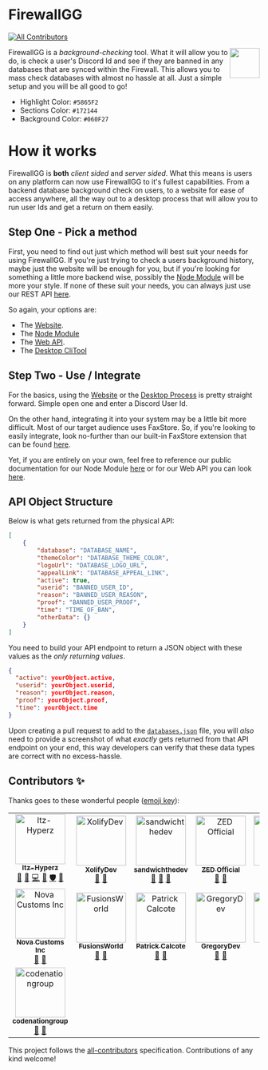# FirewallGG
<!-- ALL-CONTRIBUTORS-BADGE:START - Do not remove or modify this section -->
[![All Contributors](https://img.shields.io/badge/all_contributors-15-blue.svg)](#contributors)
<!-- ALL-CONTRIBUTORS-BADGE:END -->
<img align="right" height="60" width="60" alt="" src="https://github.com/Itz-Hyperz/firewallgg/blob/main/website/public/assets/logo.png?raw=true" />

FirewallGG is a *background-checking* tool. What it will allow you to do, is check a user's Discord Id and see if they are banned in any databases that are synced within the Firewall. This allows you to mass check databases with almost no hassle at all. Just a simple setup and you will be all good to go! 

- Highlight Color: `#5865F2`
- Sections Color: `#172144`
- Background Color: `#060F27`

# How it works
FirewallGG is **both** *client sided* and *server sided*. What this means is users on any platform can now use FirewallGG to it's fullest capabilities. From a backend database background check on users, to a website for ease of access anywhere, all the way out to a desktop process that will allow you to run user Ids and get a return on them easily.

## Step One - Pick a method
First, you need to find out just which method will best suit your needs for using FirewallGG. If you're just trying to check a users background history, maybe just the website will be enough for you, but if you're looking for something a little more backend wise, possibly the [Node Module](https://npmjs.com/package/firewallgg) will be more your style. If none of these suit your needs, you can always just use our REST API [here](https://firewall.hyperz.net/api).

So again, your options are:
- The [Website](https://firewall.hyperz.net).
- The [Node Module](https://npmjs.com/package/firewallgg)
- The [Web API](https://firewall.hyperz.net/api).
- The [Desktop CliTool](https://github.com/Itz-Hyperz/firewallgg/releases)

## Step Two - Use / Integrate
For the basics, using the [Website](https://firewall.hyperz.net) or the [Desktop Process](https://github.com/Itz-Hyperz/firewallgg/releases) is pretty straight forward. Simple open one and enter a Discord User Id.

On the other hand, integrating it into your system may be a little bit more difficult. Most of our target audience uses FaxStore. So, if you're looking to easily integrate, look no-further than our built-in FaxStore extension that can be found [here](#input).

Yet, if you are entirely on your own, feel free to reference our public documentation for our Node Module [here](https://npmjs.com/package/firewallgg) or for our Web API you can look [here](https://firewall.hyperz.net/api).

## API Object Structure
Below is what gets returned from the physical API:
```json
[
    {
        "database": "DATABASE_NAME",
        "themeColor": "DATABASE_THEME_COLOR",
        "logoUrl": "DATABASE_LOGO_URL",
        "appealLink": "DATABASE_APPEAL_LINK",
        "active": true,
        "userid": "BANNED_USER_ID",
        "reason": "BANNED_USER_REASON",
        "proof": "BANNED_USER_PROOF",
        "time": "TIME_OF_BAN",
        "otherData": {}
    }
]
```

You need to build your API endpoint to return a JSON object with these values as the *only returning values*.
```json
{
  "active": yourObject.active,
  "userid": yourObject.userid,
  "reason": yourObject.reason,
  "proof": yourObject.proof,
  "time": yourObject.time
}
```

Upon creating a pull request to add to the [`databases.json`](https://github.com/Itz-Hyperz/firewallgg/blob/main/databases.json) file, you will *also* need to provide a screenshot of what *exactly* gets returned from that API endpoint on your end, this way developers can verify that these data types are correct with no excess-hassle.

## Contributors ✨

Thanks goes to these wonderful people ([emoji key](https://allcontributors.org/docs/en/emoji-key)):

<!-- ALL-CONTRIBUTORS-LIST:START - Do not remove or modify this section -->
<!-- prettier-ignore-start -->
<!-- markdownlint-disable -->
<table>
  <tbody>
    <tr>
      <td align="center"><a href="https://hyperz.net"><img src="https://avatars.githubusercontent.com/u/69090660?v=4?s=100" width="100px;" alt="Itz-Hyperz"/><br /><sub><b>Itz-Hyperz</b></sub></a><br /><a href="https://github.com/Itz-Hyperz/firewallgg/issues?q=author%3AItz-Hyperz" title="Bug reports">🐛</a> <a href="#business-Itz-Hyperz" title="Business development">💼</a> <a href="https://github.com/Itz-Hyperz/firewallgg/commits?author=Itz-Hyperz" title="Code">💻</a> <a href="https://github.com/Itz-Hyperz/firewallgg/commits?author=Itz-Hyperz" title="Documentation">📖</a> <a href="#security-Itz-Hyperz" title="Security">🛡️</a> <a href="https://github.com/Itz-Hyperz/firewallgg/pulls?q=is%3Apr+reviewed-by%3AItz-Hyperz" title="Reviewed Pull Requests">👀</a></td>
      <td align="center"><a href="https://xolify.store/"><img src="https://avatars.githubusercontent.com/u/103285682?v=4?s=100" width="100px;" alt="XolifyDev"/><br /><sub><b>XolifyDev</b></sub></a><br /><a href="#ideas-XolifyDev" title="Ideas, Planning, & Feedback">🤔</a> <a href="#tool-XolifyDev" title="Tools">🔧</a></td>
      <td align="center"><a href="https://github.com/sandwichthedev"><img src="https://avatars.githubusercontent.com/u/69737561?v=4?s=100" width="100px;" alt="sandwichthedev"/><br /><sub><b>sandwichthedev</b></sub></a><br /><a href="#ideas-sandwichthedev" title="Ideas, Planning, & Feedback">🤔</a> <a href="#tool-sandwichthedev" title="Tools">🔧</a> <a href="https://github.com/Itz-Hyperz/firewallgg/issues?q=author%3Asandwichthedev" title="Bug reports">🐛</a></td>
      <td align="center"><a href="https://zedofficial.xyz/"><img src="https://avatars.githubusercontent.com/u/61573331?v=4?s=100" width="100px;" alt="ZED Official"/><br /><sub><b>ZED Official</b></sub></a><br /><a href="#ideas-zedofficial" title="Ideas, Planning, & Feedback">🤔</a> <a href="#tool-zedofficial" title="Tools">🔧</a></td>
      <td align="center"><a href="https://github.com/LouDawg2"><img src="https://avatars.githubusercontent.com/u/66086177?v=4?s=100" width="100px;" alt="LouDawg"/><br /><sub><b>LouDawg</b></sub></a><br /><a href="#tool-LouDawg2" title="Tools">🔧</a> <a href="#ideas-LouDawg2" title="Ideas, Planning, & Feedback">🤔</a></td>
      <td align="center"><a href="https://store.shawnengmann.com/"><img src="https://avatars.githubusercontent.com/u/86177860?v=4?s=100" width="100px;" alt="Shawn E."/><br /><sub><b>Shawn E.</b></sub></a><br /><a href="#design-Shawn-E" title="Design">🎨</a> <a href="#ideas-Shawn-E" title="Ideas, Planning, & Feedback">🤔</a></td>
      <td align="center"><a href="https://jordan2139.me"><img src="https://avatars.githubusercontent.com/u/65438497?v=4?s=100" width="100px;" alt="Jordan.#2139"/><br /><sub><b>Jordan.#2139</b></sub></a><br /><a href="#ideas-Jordan2139" title="Ideas, Planning, & Feedback">🤔</a> <a href="#tool-Jordan2139" title="Tools">🔧</a> <a href="#infra-Jordan2139" title="Infrastructure (Hosting, Build-Tools, etc)">🚇</a></td>
    </tr>
    <tr>
      <td align="center"><a href="https://novacustoms.com"><img src="https://avatars.githubusercontent.com/u/97416193?v=4?s=100" width="100px;" alt="Nova Customs Inc "/><br /><sub><b>Nova Customs Inc </b></sub></a><br /><a href="#tool-NovaCustoms" title="Tools">🔧</a> <a href="#ideas-NovaCustoms" title="Ideas, Planning, & Feedback">🤔</a></td>
      <td align="center"><a href="https://fusions.world"><img src="https://avatars.githubusercontent.com/u/89275160?v=4?s=100" width="100px;" alt="FusionsWorld"/><br /><sub><b>FusionsWorld</b></sub></a><br /><a href="#ideas-FusionsWorld" title="Ideas, Planning, & Feedback">🤔</a> <a href="#tool-FusionsWorld" title="Tools">🔧</a></td>
      <td align="center"><a href="https://github.com/PattysDevelopment"><img src="https://avatars.githubusercontent.com/u/88861117?v=4?s=100" width="100px;" alt="Patrick Calcote"/><br /><sub><b>Patrick Calcote</b></sub></a><br /><a href="#ideas-PattysDevelopment" title="Ideas, Planning, & Feedback">🤔</a> <a href="#tool-PattysDevelopment" title="Tools">🔧</a></td>
      <td align="center"><a href="https://github.com/Chris-Newton2000"><img src="https://avatars.githubusercontent.com/u/95302476?v=4?s=100" width="100px;" alt="GregoryDev"/><br /><sub><b>GregoryDev</b></sub></a><br /><a href="#ideas-Chris-Newton2000" title="Ideas, Planning, & Feedback">🤔</a> <a href="#tool-Chris-Newton2000" title="Tools">🔧</a></td>
      <td align="center"><a href="https://pluxmods.tebex.io/"><img src="https://avatars.githubusercontent.com/u/48103197?v=4?s=100" width="100px;" alt="Plactrix"/><br /><sub><b>Plactrix</b></sub></a><br /><a href="#ideas-Plactrix" title="Ideas, Planning, & Feedback">🤔</a> <a href="#tool-Plactrix" title="Tools">🔧</a></td>
      <td align="center"><a href="https://www.weirdbandkid.games"><img src="https://avatars.githubusercontent.com/u/63882306?v=4?s=100" width="100px;" alt="Hunter Fleming"/><br /><sub><b>Hunter Fleming</b></sub></a><br /><a href="#ideas-weirdbandkid" title="Ideas, Planning, & Feedback">🤔</a> <a href="#tool-weirdbandkid" title="Tools">🔧</a></td>
      <td align="center"><a href="https://github.com/IamAdren"><img src="https://avatars.githubusercontent.com/u/35825183?v=4?s=100" width="100px;" alt="Adren"/><br /><sub><b>Adren</b></sub></a><br /><a href="#ideas-IamAdren" title="Ideas, Planning, & Feedback">🤔</a> <a href="#tool-IamAdren" title="Tools">🔧</a></td>
    </tr>
    <tr>
      <td align="center"><a href="https://github.com/codenationgroup"><img src="https://avatars.githubusercontent.com/u/66074938?v=4?s=100" width="100px;" alt="codenationgroup"/><br /><sub><b>codenationgroup</b></sub></a><br /><a href="#ideas-codenationgroup" title="Ideas, Planning, & Feedback">🤔</a> <a href="#tool-codenationgroup" title="Tools">🔧</a></td>
    </tr>
  </tbody>
</table>

<!-- markdownlint-restore -->
<!-- prettier-ignore-end -->

<!-- ALL-CONTRIBUTORS-LIST:END -->

This project follows the [all-contributors](https://github.com/all-contributors/all-contributors) specification. Contributions of any kind welcome!

